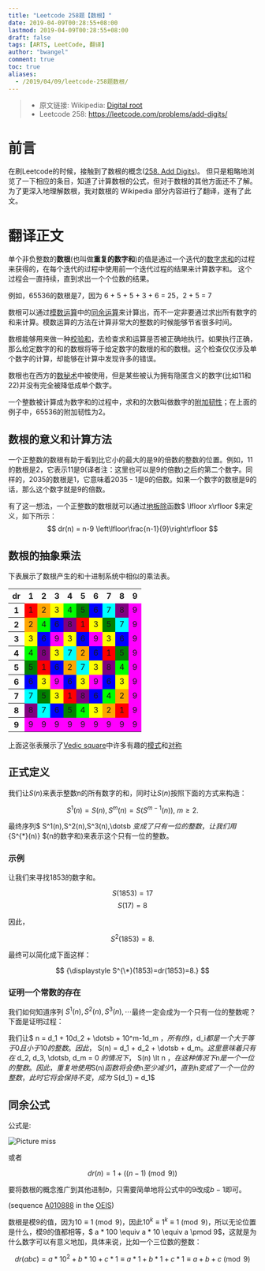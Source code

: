 ```yaml
---
title: "Leetcode 258题【数根】"
date: 2019-04-09T00:28:55+08:00
lastmod: 2019-04-09T00:28:55+08:00
draft: false
tags: [ARTS, LeetCode, 翻译]
author: "bwangel"
comment: true
toc: true
aliases:
  - /2019/04/09/leetcode-258题数根/
---
```


> + 原文链接: Wikipedia: [Digital root](https://www.wikiwand.com/en/Digital_root)
> + Leetcode 258: https://leetcode.com/problems/add-digits/

<!--more-->

# 前言

在刷Leetcode的时候，接触到了数根的概念([258. Add Digits](https://leetcode.com/problems/add-digits/))。
但只是粗略地浏览了一下相应的条目，知道了计算数根的公式，但对于数根的其他方面还不了解。为了更深入地理解数根，我对数根的 Wikipedia 部分内容进行了翻译，遂有了此文。

# 翻译正文

  单个非负整数的**数根**(也叫做**重复的数字和**)的值是通过一个迭代的[数字求和](https://www.wikiwand.com/en/Digit_sum)的过程来获得的，在每个迭代的过程中使用前一个迭代过程的结果来计算数字和。
这个过程会一直持续，直到求出一个个位数的结果。

例如，65536的数根是7，因为 6 + 5 + 5 + 3 + 6 = 25，2 + 5 = 7

  数根可以通过[模数运算](https://www.wikiwand.com/en/Modular_arithmetic#Congruence_relation)中的[同余运算](https://www.wikiwand.com/en/Congruence_relation)来计算出，而不一定非要通过求出所有数字的和来计算。模数运算的方法在计算非常大的整数的时候能够节省很多时间。

  数根能够用来做一种[校验和](https://www.wikiwand.com/en/Checksum)，去检查求和运算是否被正确地执行。如果执行正确，那么给定数字的和的数根将等于给定数字的数根的和的数根。这个检查仅仅涉及单个数字的计算，却能够在计算中发现许多的错误。

  数根也在西方的[数秘术](https://www.wikiwand.com/en/Numerology)中被使用，但是某些被认为拥有隐匿含义的数字(比如11和22)并没有完全被降低成单个数字。

  一个整数被计算成为数字和的过程中，求和的次数叫做数字的[附加韧性](https://www.wikiwand.com/en/Persistence_of_a_number)；在上面的例子中，65536的附加韧性为2。

## 数根的意义和计算方法

  一个正整数的数根有助于看到比它小的最大的是9的倍数的整数的位置。例如，11的数根是2，它表示11是9(译者注：这里也可以是9的倍数)之后的第二个数字。同样的，2035的数根是1，它意味着2035 - 1是9的倍数。如果一个数字的数根是9的话，那么这个数字就是9的倍数。

  有了这一想法，一个正整数的数根就可以通过[地板除](https://www.wikiwand.com/en/Floor_function)函数$ \lfloor x\rfloor $来定义，如下所示：
  $$ dr(n) = n-9 \left\lfloor\frac{n-1}{9}\right\rfloor $$

## 数根的抽象乘法

  下表展示了数根产生的和十进制系统中相似的乘法表。
  <table style="text-align:center">
    <tbody>
    <tr>
        <th>dr</th>
        <th>1</th>
        <th>2</th>
        <th>3</th>
        <th>4</th>
        <th>5</th>
        <th>6</th>
        <th>7</th>
        <th>8</th>
        <th>9</th>
    </tr>
    <tr>
        <th>1</th>
        <td style="background-color:red">1</td>
        <td style="background-color:orange">2</td>
        <td style="background-color:yellow">3</td>
        <td style="background-color:lime">4</td>
        <td style="background-color:green">5</td>
        <td style="background-color:blue">6</td>
        <td style="background-color:aqua">7</td>
        <td style="background-color:purple">8</td>
        <td style="background-color:fuchsia">9</td>
    </tr>
    <tr>
        <th>2</th>
        <td style="background-color:orange">2</td>
        <td style="background-color:lime">4</td>
        <td style="background-color:blue">6</td>
        <td style="background-color:purple">8</td>
        <td style="background-color:red">1</td>
        <td style="background-color:yellow">3</td>
        <td style="background-color:green">5</td>
        <td style="background-color:aqua">7</td>
        <td style="background-color:fuchsia">9</td>
    </tr>
    <tr>
        <th>3</th>
        <td style="background-color:yellow">3</td>
        <td style="background-color:blue">6</td>
        <td style="background-color:fuchsia">9</td>
        <td style="background-color:yellow">3</td>
        <td style="background-color:blue">6</td>
        <td style="background-color:fuchsia">9</td>
        <td style="background-color:yellow">3</td>
        <td style="background-color:blue">6</td>
        <td style="background-color:fuchsia">9</td>
    </tr>
    <tr>
        <th>4</th>
        <td style="background-color:lime">4</td>
        <td style="background-color:purple">8</td>
        <td style="background-color:yellow">3</td>
        <td style="background-color:aqua">7</td>
        <td style="background-color:orange">2</td>
        <td style="background-color:blue">6</td>
        <td style="background-color:red">1</td>
        <td style="background-color:green">5</td>
        <td style="background-color:fuchsia">9</td>
    </tr>
    <tr>
        <th>5</th>
        <td style="background-color:green">5</td>
        <td style="background-color:red">1</td>
        <td style="background-color:blue">6</td>
        <td style="background-color:orange">2</td>
        <td style="background-color:aqua">7</td>
        <td style="background-color:yellow">3</td>
        <td style="background-color:purple">8</td>
        <td style="background-color:lime">4</td>
        <td style="background-color:fuchsia">9</td>
    </tr>
    <tr>
        <th>6</th>
        <td style="background-color:blue">6</td>
        <td style="background-color:yellow">3</td>
        <td style="background-color:fuchsia">9</td>
        <td style="background-color:blue">6</td>
        <td style="background-color:yellow">3</td>
        <td style="background-color:fuchsia">9</td>
        <td style="background-color:blue">6</td>
        <td style="background-color:yellow">3</td>
        <td style="background-color:fuchsia">9</td>
    </tr>
    <tr>
        <th>7</th>
        <td style="background-color:aqua">7</td>
        <td style="background-color:green">5</td>
        <td style="background-color:yellow">3</td>
        <td style="background-color:red">1</td>
        <td style="background-color:purple">8</td>
        <td style="background-color:blue">6</td>
        <td style="background-color:lime">4</td>
        <td style="background-color:orange">2</td>
        <td style="background-color:fuchsia">9</td>
    </tr>
    <tr>
        <th>8</th>
        <td style="background-color:purple">8</td>
        <td style="background-color:aqua">7</td>
        <td style="background-color:blue">6</td>
        <td style="background-color:green">5</td>
        <td style="background-color:lime">4</td>
        <td style="background-color:yellow">3</td>
        <td style="background-color:orange">2</td>
        <td style="background-color:red">1</td>
        <td style="background-color:fuchsia">9</td>
    </tr>
    <tr>
        <th>9</th>
        <td style="background-color:fuchsia">9</td>
        <td style="background-color:fuchsia">9</td>
        <td style="background-color:fuchsia">9</td>
        <td style="background-color:fuchsia">9</td>
        <td style="background-color:fuchsia">9</td>
        <td style="background-color:fuchsia">9</td>
        <td style="background-color:fuchsia">9</td>
        <td style="background-color:fuchsia">9</td>
        <td style="background-color:fuchsia">9</td>
    </tr>
    </tbody>
  </table>

  上面这张表展示了[Vedic square](https://www.wikiwand.com/en/Vedic_square)中许多有趣的[模式](https://www.wikiwand.com/en/Patterns)和[对称](https://www.wikiwand.com/en/Symmetry)

## 正式定义

  我们让$S(n)$来表示整数n的所有数字的和，同时让$S(n)$按照下面的方式来构造：

  $$ {\displaystyle S^{1}(n)=S(n), S^{m}(n)=S\left(S^{m-1}(n)\right),\ { m \ge 2.}} $$

  最终序列$ S^1(n),S^2(n),S^3(n),\dotsb $变成了只有一位的整数，让我们用$ {S^{\*}(n)} $(n的数字和)来表示这个只有一位的整数。

### 示例

  让我们来寻找1853的数字和。

  $$ S(1853) = 17 $$
  $$ S(17) = 8 $$

  因此，

  $$ S^2(1853)=8.$$

  最终可以简化成下面这样：

  $$ {\displaystyle S^{\*}(1853)=dr(1853)=8.} $$

### 证明一个常数的存在

  我们如何知道序列 $S^1(n),S^2(n),S^3(n),\dotsb$最终一定会成为一个只有一位的整数呢？下面是证明过程：

  我们让$ n = d_1 + 10d_2 + \dotsb + 10^m-1d_m $，所有的$i，d_i$都是一个大于等于0且小于10的整数。因此，$ S(n) = d_1 + d_2 + \dotsb + d_m$。这里意味着只有在$ d_2, d_3, \dotsb, d_m = 0 $的情况下，$ S(n) \lt n $，在这种情况下$n$是一个一位的整数。因此，重复地使用$S(n)$函数将会使$n$至少减少1，直到$n$变成了一个一位的整数，此时它将会保持不变，成为$ S(d_1) = d_1$

## 同余公式

公式是:

![Picture miss](https://wikimedia.org/api/rest_v1/media/math/render/svg/8aabde69a31053c2a3a769183ef1fea68b7ee49d)

或者

$$
  dr(n) = 1 + ((n - 1) \pmod 9)
$$

要将数根的概念推广到其他进制$b$，只需要简单地将公式中的9改成$b - 1$即可。

(sequence [A010888](https://oeis.org/A010888) in the [OEIS](https://www.wikiwand.com/en/On-Line_Encyclopedia_of_Integer_Sequences))

数根是模9的值，因为$10 \equiv 1 \pmod 9$，因此$10^k \equiv 1^k \equiv 1 \pmod 9$，所以无论位置是什么，模9的值都相等，$ a * 100 \equiv a * 10 \equiv a \pmod 9$，这就是为什么数字可以有意义地加，具体来说，比如一个三位数的整数：

$$
dr(abc) = a * 10^2 + b * 10 + c * 1 \equiv a * 1 + b * 1 + c * 1 \equiv a + b + c \pmod 9
$$
